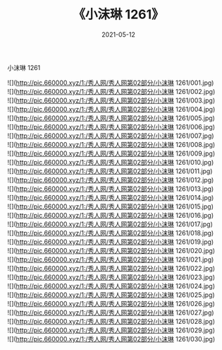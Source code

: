 ﻿---
layout: post
title:  《小沫琳 1261》
date:   2021-05-12
img: http://pic.660000.xyz/1:/秀人网/秀人网第02部分/小沫琳 1261/000.jpg
categories: [美女, 清纯, 唯美]
---

小沫琳 1261

  ![](http://pic.660000.xyz/1:/秀人网/秀人网第02部分/小沫琳 1261/001.jpg) <br> ![](http://pic.660000.xyz/1:/秀人网/秀人网第02部分/小沫琳 1261/002.jpg) <br> ![](http://pic.660000.xyz/1:/秀人网/秀人网第02部分/小沫琳 1261/003.jpg) <br> ![](http://pic.660000.xyz/1:/秀人网/秀人网第02部分/小沫琳 1261/004.jpg) <br> ![](http://pic.660000.xyz/1:/秀人网/秀人网第02部分/小沫琳 1261/005.jpg) <br> ![](http://pic.660000.xyz/1:/秀人网/秀人网第02部分/小沫琳 1261/006.jpg) <br> ![](http://pic.660000.xyz/1:/秀人网/秀人网第02部分/小沫琳 1261/007.jpg) <br> ![](http://pic.660000.xyz/1:/秀人网/秀人网第02部分/小沫琳 1261/008.jpg) <br> ![](http://pic.660000.xyz/1:/秀人网/秀人网第02部分/小沫琳 1261/009.jpg) <br> ![](http://pic.660000.xyz/1:/秀人网/秀人网第02部分/小沫琳 1261/010.jpg) <br> ![](http://pic.660000.xyz/1:/秀人网/秀人网第02部分/小沫琳 1261/011.jpg) <br> ![](http://pic.660000.xyz/1:/秀人网/秀人网第02部分/小沫琳 1261/012.jpg) <br> ![](http://pic.660000.xyz/1:/秀人网/秀人网第02部分/小沫琳 1261/013.jpg) <br> ![](http://pic.660000.xyz/1:/秀人网/秀人网第02部分/小沫琳 1261/014.jpg) <br> ![](http://pic.660000.xyz/1:/秀人网/秀人网第02部分/小沫琳 1261/015.jpg) <br> ![](http://pic.660000.xyz/1:/秀人网/秀人网第02部分/小沫琳 1261/016.jpg) <br> ![](http://pic.660000.xyz/1:/秀人网/秀人网第02部分/小沫琳 1261/017.jpg) <br> ![](http://pic.660000.xyz/1:/秀人网/秀人网第02部分/小沫琳 1261/018.jpg) <br> ![](http://pic.660000.xyz/1:/秀人网/秀人网第02部分/小沫琳 1261/019.jpg) <br> ![](http://pic.660000.xyz/1:/秀人网/秀人网第02部分/小沫琳 1261/020.jpg) <br> ![](http://pic.660000.xyz/1:/秀人网/秀人网第02部分/小沫琳 1261/021.jpg) <br> ![](http://pic.660000.xyz/1:/秀人网/秀人网第02部分/小沫琳 1261/022.jpg) <br> ![](http://pic.660000.xyz/1:/秀人网/秀人网第02部分/小沫琳 1261/023.jpg) <br> ![](http://pic.660000.xyz/1:/秀人网/秀人网第02部分/小沫琳 1261/024.jpg) <br> ![](http://pic.660000.xyz/1:/秀人网/秀人网第02部分/小沫琳 1261/025.jpg) <br> ![](http://pic.660000.xyz/1:/秀人网/秀人网第02部分/小沫琳 1261/026.jpg) <br> ![](http://pic.660000.xyz/1:/秀人网/秀人网第02部分/小沫琳 1261/027.jpg) <br> ![](http://pic.660000.xyz/1:/秀人网/秀人网第02部分/小沫琳 1261/028.jpg) <br> ![](http://pic.660000.xyz/1:/秀人网/秀人网第02部分/小沫琳 1261/029.jpg) <br> ![](http://pic.660000.xyz/1:/秀人网/秀人网第02部分/小沫琳 1261/030.jpg) <br>